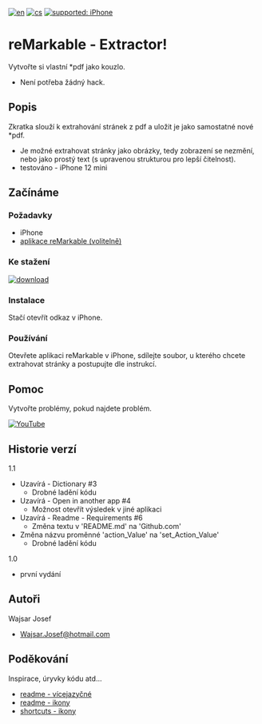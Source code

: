 [![en](https://img.shields.io/badge/lang-en-red.svg)](https://github.com/PepikVaio/remarkable_Extractor)
[![cs](https://img.shields.io/badge/lang-cs-springgreen.svg)](https://github.com/PepikVaio/remarkable_Extractor/blob/main/.language_cs/README_cs.md)
[![supported: iPhone](https://img.shields.io/badge/iPhone-supported-blueviolet)](https://www.apple.com/cz/iphone/)



# reMarkable - Extractor!
Vytvořte si vlastní *pdf jako kouzlo.
* Není potřeba žádný hack.

## Popis
Zkratka slouží k extrahování stránek z pdf a uložit je jako samostatné nové *pdf.
* Je možné extrahovat stránky jako obrázky, tedy zobrazení se nezmění, nebo jako prostý text (s upravenou strukturou pro lepší čitelnost).
* testováno - iPhone 12 mini

## Začínáme

### Požadavky
* iPhone
* [aplikace reMarkable (volitelně)](https://apps.apple.com/cz/app/remarkable-mobile/id1274957816?l=cs)


### Ke stažení
[![download](https://img.shields.io/badge/download-latest_release-slategray)](https://www.icloud.com/shortcuts/89665ef3d3f2480ea3ab30a9ce4d78d4)

### Instalace
Stačí otevřít odkaz v iPhone.

### Používání
Otevřete aplikaci reMarkable v iPhone, sdílejte soubor, u kterého chcete extrahovat stránky a postupujte dle instrukcí.


## Pomoc
Vytvořte problémy, pokud najdete problém.

[![YouTube](https://img.shields.io/badge/video-YouTube-red)](https://youtu.be/DR70zW_UP2w)

## Historie verzí
1.1
* Uzavírá - Dictionary #3
  * Drobné ladění kódu
* Uzavírá - Open in another app #4
  * Možnost otevřít výsledek v jiné aplikaci
* Uzavírá - Readme - Requirements #6
  * Změna textu v 'README.md' na 'Github.com'
* Změna názvu proměnné 'action_Value' na 'set_Action_Value'
  * Drobné ladění kódu

1.0
* první vydání

## Autoři
Wajsar Josef
* Wajsar.Josef@hotmail.com

## Poděkování
Inspirace, úryvky kódu atd...
* [readme - vícejazyčné](https://github.com/jonatasemidio/multilanguage-readme-pattern)
* [readme - ikony](https://shields.io/)
* [shortcuts - ikony](https://base64.guru/converter/encode/image)

